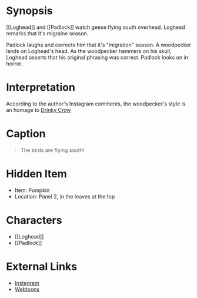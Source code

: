 # Synopsis
[[Loghead]] and [[Padlock]] watch geese flying south overhead. Loghead remarks that it's migraine season.

Padlock laughs and corrects him that it's "migration" season. A woodpecker lands on Loghead's head. As the woodpecker hammers on his skull, Loghead asserts that his original phrasing was correct. Padlock looks on in horror.

# Interpretation
According to the author's Instagram comments, the woodpecker's style is an homage to [Drinky Crow](https://en.wikipedia.org/wiki/The_Drinky_Crow_Show)

# Caption
> The birds are flying south!

# Hidden Item
* Item: Pumpkin
* Location: <spoiler>Panel 2, in the leaves at the top</spoiler>

# Characters
* [[Loghead]]
* [[Padlock]]

# External Links
* [Instagram](https://www.instagram.com/p/B3dWeurgYPw/)
* [Webtoons](https://www.webtoons.com/en/challenge/twistwood-tales/11-flying-south/viewer?title_no=344740&episode_no=11)
